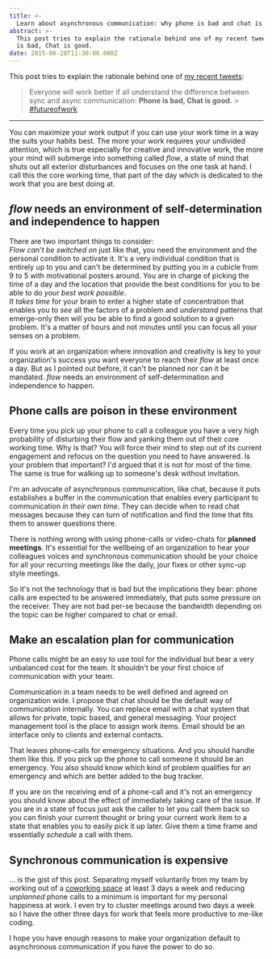 ```yaml
---
title: >-
  Learn about asynchronous communication: why phone is bad and chat is good
abstract: >-
  This post tries to explain the rationale behind one of my recent tweets: Phone
  is bad, Chat is good.
date: 2015-06-28T11:30:00.000Z
---
```


This post tries to explain the rationale behind one of
[my recent tweets](https://twitter.com/coderbyheart/status/612577493594284032):

> Everyone will work better if all understand the difference between sync and
> async communication: **Phone is bad, Chat is good.** >
> [#futureofwork](https://twitter.com/hashtag/futureofwork?src=hash)

---

You can maximize your work output if you can use your work time in a way the
suits your habits best. The more your work requires your undivided attention,
which is true especially for creative and innovative work, the more your mind
will submerge into something called _flow_, a state of mind that shuts out all
exterior disturbances and focuses on the one task at hand. I call this the core
working time, that part of the day which is dedicated to the work that you are
best doing at.

## _flow_ needs an environment of self-determination and independence to happen

There are two important things to consider:  
_Flow can't be switched on_ just like that, you need the environment and the
personal condition to activate it. It's a very individual condition that is
entirely up to you and can't be determined by putting you in a cubicle from 9 to
5 with motivational posters around. You are in charge of picking the time of a
day and the location that provide the best conditions for you to be able to do
_your best work possible_.  
_It takes time_ for your brain to enter a higher state of concentration that
enables you to _see_ all the factors of a problem and _understand_ patterns that
emerge-only then will you be able to find a good solution to a given problem.
It's a matter of hours and not minutes until you can focus all your senses on a
problem.

If you work at an organization where innovation and creativity is key to your
organization's success you want everyone to reach their _flow_ at least once a
day. But as I pointed out before, it can't be planned nor can it be mandated.
_flow_ needs an environment of self-determination and independence to happen.

## Phone calls are poison in these environment

Every time you pick up your phone to call a colleague you have a very high
probability of disturbing their flow and yanking them out of their core working
time. Why is that? You will force their mind to step out of its current
engagement and refocus on the question you need to have answered. Is your
problem that important? I'd argued that it is not for most of the time. The same
is true for walking up to someone's desk without invitation.

I'm an advocate of asynchronous communication, like chat, because it puts
establishes a buffer in the communication that enables every participant to
communication _in their own time_. They can decide when to read chat messages
because they can turn of notification and find the time that fits them to answer
questions there.

There is nothing wrong with using phone-calls or video-chats for **planned
meetings**. It's essential for the wellbeing of an organization to hear your
colleagues voices and synchronous communication should be your choice for all
your recurring meetings like the daily, jour fixes or other sync-up style
meetings.

So it's not the technology that is bad but the implications they bear: phone
calls are expected to be answered immediately, that puts some pressure on the
receiver. They are not bad per-se because the bandwidth depending on the topic
can be higher compared to chat or email.

## Make an escalation plan for communication

Phone calls might be an easy to use tool for the individual but bear a very
unbalanced cost for the team. It shouldn't be your first choice of communication
with your team.

Communication in a team needs to be well defined and agreed on organization
wide. I propose that chat should be the default way of communication internally.
You can replace email with a chat system that allows for private, topic based,
and general messaging. Your project management tool is the place to assign work
items. Email should be an interface only to clients and external contacts.

That leaves phone-calls for emergency situations. And you should handle them
like this. If you pick up the phone to call someone it should be an emergency.
You also should know which kind of problem qualifies for an emergency and which
are better added to the bug tracker.

If you are on the receiving end of a phone-call and it's not an emergency you
should know about the effect of immediately taking care of the issue. If you are
in a state of focus just ask the caller to let you call them back so you can
finish your current thought or bring your current work item to a state that
enables you to easily pick it up later. Give them a time frame and essentially
_schedule_ a call with them.

## Synchronous communication is expensive

… is the gist of this post. Separating myself voluntarily from my team by
working out of a [coworking space](http://www.die-zentrale-ffm.de/en/) at least
3 days a week and reducing _unplanned_ phone calls to a minimum is important for
my personal happiness at work. I even try to cluster meetings around two days a
week so I have the other three days for work that feels more productive to
me-like coding.

I hope you have enough reasons to make your organization default to asynchronous
communication if you have the power to do so.
